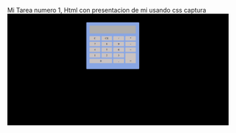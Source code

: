 Mi Tarea numero 1, Html con presentacion de mi usando css
captura
![Mi Captura de pantalla](/img/Capture.PNG)